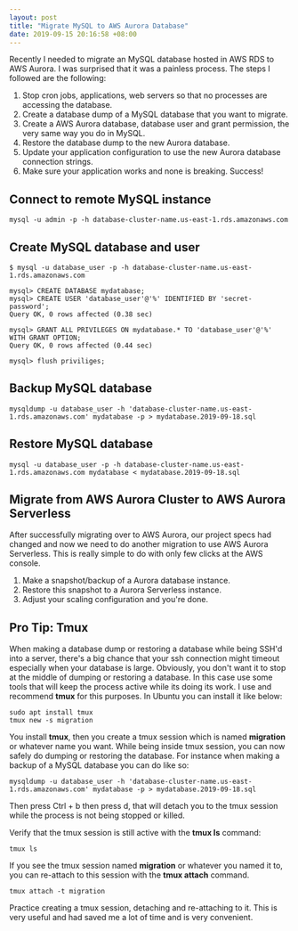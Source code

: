 ```yaml
---
layout: post
title: "Migrate MySQL to AWS Aurora Database"
date: 2019-09-15 20:16:58 +08:00
---
```


Recently I needed to migrate an MySQL database hosted in AWS RDS to AWS Aurora. I was surprised that it was a painless
process. The steps I followed are the following:

1. Stop cron jobs, applications, web servers so that no processes are accessing the database.
2. Create a database dump of a MySQL database that you want to migrate.
3. Create a AWS Aurora database, database user and grant permission, the very same way you do in MySQL.
4. Restore the database dump to the new Aurora database.
5. Update your application configuration to use the new Aurora database connection strings.
6. Make sure your application works and none is breaking. Success!


## Connect to remote MySQL instance

    mysql -u admin -p -h database-cluster-name.us-east-1.rds.amazonaws.com

## Create MySQL database and user

    $ mysql -u database_user -p -h database-cluster-name.us-east-1.rds.amazonaws.com

    mysql> CREATE DATABASE mydatabase;
    mysql> CREATE USER 'database_user'@'%' IDENTIFIED BY 'secret-password';
    Query OK, 0 rows affected (0.38 sec)

    mysql> GRANT ALL PRIVILEGES ON mydatabase.* TO 'database_user'@'%' WITH GRANT OPTION;
    Query OK, 0 rows affected (0.44 sec)

    mysql> flush priviliges;

## Backup MySQL database

    mysqldump -u database_user -h 'database-cluster-name.us-east-1.rds.amazonaws.com' mydatabase -p > mydatabase.2019-09-18.sql

## Restore MySQL database

    mysql -u database_user -p -h database-cluster-name.us-east-1.rds.amazonaws.com mydatabase < mydatabase.2019-09-18.sql

## Migrate from AWS Aurora Cluster to AWS Aurora Serverless

   After successfully migrating over to AWS Aurora, our project specs had changed and now we need to do another
   migration to use AWS Aurora Serverless. This is really simple to do with only few clicks at the AWS console.

   1. Make a snapshot/backup of a Aurora database instance.
   2. Restore this snapshot to a Aurora Serverless instance.
   3. Adjust your scaling configuration and you're done.

## Pro Tip: Tmux

When making a database dump or restoring a database while being SSH'd into a server, there's a big chance
that your ssh connection might timeout especially when your database is large. Obviously, you don't want it to stop
at the middle of dumping or restoring a database. In this case use some tools that will keep the process active while
its doing its work. I use and recommend **tmux** for this purposes. In Ubuntu you can install it like below:

    sudo apt install tmux
    tmux new -s migration

You install **tmux**, then you create a tmux session which is named **migration** or whatever name you want. While being inside tmux session, you
can now safely do dumping or restoring the database. For instance when making a backup of a MySQL database you can do
like so:

    mysqldump -u database_user -h 'database-cluster-name.us-east-1.rds.amazonaws.com' mydatabase -p > mydatabase.2019-09-18.sql

Then press Ctrl + b then press d, that will detach you to the tmux session while the process is not being stopped or
killed.

Verify that the tmux session is still active with the **tmux ls** command:

    tmux ls

If you see the tmux session named **migration** or whatever you named it to, you can re-attach to this session with the
**tmux attach** command.

    tmux attach -t migration

Practice creating a tmux session, detaching and re-attaching to it. This is very useful and had saved me a lot of time
and is very convenient.
